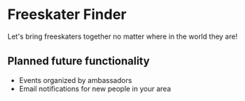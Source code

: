 # Freeskater Finder

Let's bring freeskaters together no matter where in the world they are!

## Planned future functionality
 - Events organized by ambassadors
 - Email notifications for new people in your area